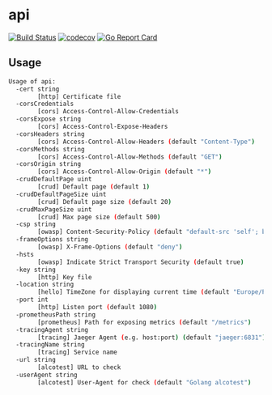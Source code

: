 # api

[![Build Status](https://travis-ci.org/ViBiOh/api.svg?branch=master)](https://travis-ci.org/ViBiOh/api)
[![codecov](https://codecov.io/gh/ViBiOh/api/branch/master/graph/badge.svg)](https://codecov.io/gh/ViBiOh/api)
[![Go Report Card](https://goreportcard.com/badge/github.com/ViBiOh/api)](https://goreportcard.com/report/github.com/ViBiOh/api)

## Usage

```bash
Usage of api:
  -cert string
        [http] Certificate file
  -corsCredentials
        [cors] Access-Control-Allow-Credentials
  -corsExpose string
        [cors] Access-Control-Expose-Headers
  -corsHeaders string
        [cors] Access-Control-Allow-Headers (default "Content-Type")
  -corsMethods string
        [cors] Access-Control-Allow-Methods (default "GET")
  -corsOrigin string
        [cors] Access-Control-Allow-Origin (default "*")
  -crudDefaultPage uint
        [crud] Default page (default 1)
  -crudDefaultPageSize uint
        [crud] Default page size (default 20)
  -crudMaxPageSize uint
        [crud] Max page size (default 500)
  -csp string
        [owasp] Content-Security-Policy (default "default-src 'self'; base-uri 'self'")
  -frameOptions string
        [owasp] X-Frame-Options (default "deny")
  -hsts
        [owasp] Indicate Strict Transport Security (default true)
  -key string
        [http] Key file
  -location string
        [hello] TimeZone for displaying current time (default "Europe/Paris")
  -port int
        [http] Listen port (default 1080)
  -prometheusPath string
        [prometheus] Path for exposing metrics (default "/metrics")
  -tracingAgent string
        [tracing] Jaeger Agent (e.g. host:port) (default "jaeger:6831")
  -tracingName string
        [tracing] Service name
  -url string
        [alcotest] URL to check
  -userAgent string
        [alcotest] User-Agent for check (default "Golang alcotest")
```
